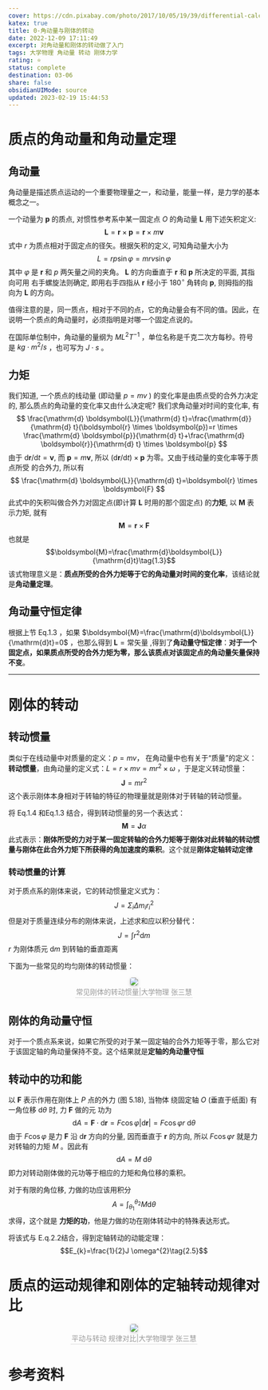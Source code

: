 ```yaml
---
cover: https://cdn.pixabay.com/photo/2017/10/05/19/39/differential-calculus-2820657__340.jpg
katex: true
title: 0-角动量与刚体的转动
date: 2022-12-09 17:11:49
excerpt: 对角动量和刚体的转动做了入门
tags: 大学物理 角动量 转动 刚体力学
rating: ⭐
status: complete 
destination: 03-06 
share: false
obsidianUIMode: source
updated: 2023-02-19 15:44:53
---
```


# 质点的角动量和角动量定理
## 角动量
角动量是描述质点运动的一个重要物理量之一，和动量，能量一样，是力学的基本概念之一。

一个动量为 $\boldsymbol{p}$ 的质点, 对惯性参考系中某一固定点 $O$ 的角动量 $\boldsymbol{L}$ 用下述矢积定义:
$$
\boldsymbol{L}=\boldsymbol{r} \times \boldsymbol{p}=\boldsymbol{r} \times m \boldsymbol{v}\tag{1.1}
$$
式中 $r$ 为质点相对于固定点的径矢。根据矢积的定义, 可知角动量大小为
$$
L=r p \sin \varphi=m r v \sin \varphi
$$
其中 $\varphi$ 是 $\boldsymbol{r}$ 和 $p$ 两矢量之间的夹角。 $\boldsymbol{L}$ 的方向垂直于 $\boldsymbol{r}$ 和 $\boldsymbol{p}$ 所决定的平面, 其指向可用 右手螺旋法则确定, 即用右手四指从 $\boldsymbol{r}$ 经小于 $180^{\circ}$ 角转向 $\boldsymbol{p}$, 则拇指的指向为 $\boldsymbol{L}$ 的方向。

值得注意的是，同一质点，相对于不同的点，它的角动量会有不同的值。因此，在说明一个质点的角动量时，必须指明是对哪一个固定点说的。

在国际单位制中，角动量的量纲为 $ML^{2}T^{-1}$ ，单位名称是千克二次方每秒。符号是 $kg \cdot m^{2}/s$ ，也可写为 $J \cdot s$ 。

## 力矩
我们知道, 一个质点的线动量 (即动量 $p=m v$ ) 的变化率是由质点受的合外力决定 的, 那么质点的角动量的变化率又由什么决定呢?
我们求角动量对时间的变化率, 有
$$
\frac{\mathrm{d} \boldsymbol{L}}{\mathrm{d} t}=\frac{\mathrm{d}}{\mathrm{d} t}(\boldsymbol{r} \times \boldsymbol{p})=r \times \frac{\mathrm{d} \boldsymbol{p}}{\mathrm{d} t}+\frac{\mathrm{d} \boldsymbol{r}}{\mathrm{d} t} \times \boldsymbol{p}
$$
由于 $\mathrm{d} \boldsymbol{r} / \mathrm{d} t=\boldsymbol{v}$, 而 $\boldsymbol{p}=m \boldsymbol{v}$, 所以 $(\mathrm{d} \boldsymbol{r} / \mathrm{d} t) \times \boldsymbol{p}$ 为零。又由于线动量的变化率等于质点所受 的合外力, 所以有
$$
\frac{\mathrm{d} \boldsymbol{L}}{\mathrm{d} t}=\boldsymbol{r} \times \boldsymbol{F}
$$
此式中的矢积叫做合外力对固定点(即计算 $\boldsymbol{L}$ 时用的那个固定点) 的**力矩**, 以 $\boldsymbol{M}$ 表示力矩, 就有
$$
\boldsymbol{M}=\boldsymbol{r} \times \boldsymbol{F}\tag{1.2}
$$
也就是 $$\boldsymbol{M}=\frac{\mathrm{d}\boldsymbol{L}}{\mathrm{d}t}\tag{1.3}$$
该式物理意义是：**质点所受的合外力矩等于它的角动量对时间的变化率**，该结论就是**角动量定理**。

## 角动量守恒定律
根据上节 Eq.1.3 ，如果 $\boldsymbol{M}=\frac{\mathrm{d}\boldsymbol{L}}{\mathrm{d}t}=0$ ，也那么得到 $\boldsymbol{L} = \text{常矢量}$ ,得到了**角动量守恒定律**：**对于一个固定点，如果质点所受的合外力矩为零，那么该质点对该固定点的角动量矢量保持不变**。

---

# 刚体的转动

## 转动惯量
类似于在线动量中对质量的定义：$p=mv$， 在角动量中也有关于“质量”的定义：**转动惯量**，由角动量的定义式：$L=r \times mv=mr^{2}\times \omega$ ，于是定义转动惯量：$$\boldsymbol{J}=mr^2\tag{2.1}$$
这个表示刚体本身相对于转轴的特征的物理量就是刚体对于转轴的转动惯量。

将 Eq.1.4 和Eq.1.3 结合，得到转动惯量的另一个表达式：$$\boldsymbol{M}=\boldsymbol{J}\alpha\tag{2.2}$$
此式表示：**刚体所受的力对于某一固定转轴的合外力矩等于刚体对此转轴的转动惯量与刚体在此合外力矩下所获得的角加速度的乘积**。这个就是**刚体定轴转动定律**


### 转动惯量的计算
对于质点系的刚体来说，它的转动惯量定义式为：$$J=\Sigma_{i}\Delta m_{i} r_{i}^{2}$$
但是对于质量连续分布的刚体来说，上述求和应以积分替代：$$J=\int r^{2}\mathrm{d} m\tag{2.3}$$
 $r$ 为刚体质元 $\mathrm{d}m$ 到转轴的垂直距离

下面为一些常见的均匀刚体的转动惯量：

<center>
    <img style="border-radius: 0.3125em;
    box-shadow: 0 2px 4px 0 rgba(34,36,38,.12),0 2px 10px 0 rgba(34,36,38,.08);"
    src="https://i.imgur.com/gRLCvq0.png">
    <br>
    <div style="color:orange; border-bottom: 1px solid #d9d9d9;
    display: inline-block;
    color: #999;
    padding: 2px;">常见刚体的转动惯量|大学物理 张三慧
    </div>
</center>

## 刚体的角动量守恒
对于一个质点系来说，如果它所受的对于某一固定轴的合外力矩等于零，那么它对于该固定轴的角动量保持不变。这个结果就是**定轴的角动量守恒**

## 转动中的功和能
 以 $\boldsymbol{F}$ 表示作用在刚体上 $P$ 点的外力 (图 5.18), 当物体 绕固定轴 $O$ (垂直于纸面) 有一角位移 $\mathrm{d} \theta$ 时, 力 $\boldsymbol{F}$ 做的元 功为
$$
\mathrm{d} A=\boldsymbol{F} \cdot \mathrm{d} \boldsymbol{r}=F \cos \varphi|\mathrm{d} \boldsymbol{r}|=F \cos \varphi r \mathrm{~d} \theta
$$
由于 $F \cos \varphi$ 是力 $\boldsymbol{F}$ 沿 $\mathrm{d} \boldsymbol{r}$ 方向的分量, 因而垂直于 $\boldsymbol{r}$ 的方向, 所以 $F \cos \varphi r$ 就是力对转轴的力矩 $M$ 。因此有
$$
\mathrm{d} A=M \mathrm{~d} \theta
$$
即力对转动刚体做的元功等于相应的力矩和角位移的乘积。

对于有限的角位移, 力做的功应该用积分$$A=\int_{\theta _{1}}^{\theta_{2}}M\mathrm{d}\theta\tag{2.4}$$
求得，这个就是 **力矩的功**，他是力做的功在刚体转动中的特殊表达形式。

将该式与 E.q.2.2结合，得到定轴转动的动能定理：$$E_{k}=\frac{1}{2}J \omega^{2}\tag{2.5}$$
# 质点的运动规律和刚体的定轴转动规律对比
<center>
    <img style="border-radius: 0.3125em;
    box-shadow: 0 2px 4px 0 rgba(34,36,38,.12),0 2px 10px 0 rgba(34,36,38,.08);"
    src="https://i.imgur.com/Shtiqzq.png">
    <br>
    <div style="color:orange; border-bottom: 1px solid #d9d9d9;
    display: inline-block;
    color: #999;
    padding: 2px;">平动与转动 规律对比|大学物理学 张三慧
    </div>
</center>

# 参考资料

[^1]: 张三慧 大学物理学
[^2]: 吴昊 Physics 课程PPT